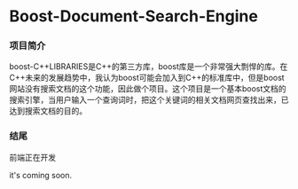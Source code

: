 # Boost-Document-Search-Engine
### 项目简介
boost-C++LIBRARIES是C++的第三方库，boost库是一个非常强大剽悍的库。在C++未来的发展趋势中，我认为boost可能会加入到C++的标准库中，但是boost网站没有搜索文档的这个功能，因此做个项目。这个项目是一个基本boost文档的搜索引擎，当用户输入一个查询词时，把这个关键词的相关文档网页查找出来，已达到搜索文档的目的。

### 结尾
前端正在开发

it's coming soon.
